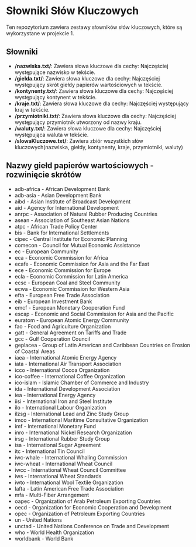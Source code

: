 # Słowniki Słów Kluczowych

Ten repozytorium zawiera zestawy słowników słów kluczowych, które są wykorzystane w projekcie 1. 

## Słowniki

- **/nazwiska.txt/**: Zawiera słowa kluczowe dla cechy: Najczęściej występujące nazwisko w tekście.
- **/gielda.txt/**: Zawiera słowa kluczowe dla cechy: Najczęściej występujący skrót giełdy papierów wartościowych w tekście.
- **/kontynenty.txt/**: Zawiera słowa kluczowe dla cechy: Najczęściej występujący kontynent w tekście.
- **/kraje.txt/**: Zawiera słowa kluczowe dla cechy: Najczęściej występujący kraj w tekście.
- **/przymiotniki.txt/**: Zawiera słowa kluczowe dla cechy: Najczęściej występujący przymiotnik utworzony od nazwy kraju.
- **/waluty.txt/**: Zawiera słowa kluczowe dla cechy: Najczęściej występująca waluta w tekście.
- **/slowaKluczowe.txt/**: Zawiera zbiór wszystkich słów kluczowych(nazwiska, giełdy, kontynenty, kraje, przymiotniki, waluty)

## Nazwy giełd papierów wartościowych - rozwinięcie skrótów

- adb-africa - African Development Bank
- adb-asia - Asian Development Bank
- aibd - Asian Institute of Broadcast Development
- aid - Agency for International Development
- anrpc - Association of Natural Rubber Producing Countries
- asean - Association of Southeast Asian Nations
- atpc - African Trade Policy Center
- bis - Bank for International Settlements
- cipec - Central Institute for Economic Planning
- comecon - Council for Mutual Economic Assistance
- ec - European Community
- eca - Economic Commission for Africa
- ecafe - Economic Commission for Asia and the Far East
- ece - Economic Commission for Europe
- ecla - Economic Commission for Latin America
- ecsc - European Coal and Steel Community
- ecwa - Economic Commission for Western Asia
- efta - European Free Trade Association
- eib - European Investment Bank
- emcf - European Monetary Cooperation Fund
- escap - Economic and Social Commission for Asia and the Pacific
- euratom - European Atomic Energy Community
- fao - Food and Agriculture Organization
- gatt - General Agreement on Tariffs and Trade
- gcc - Gulf Cooperation Council
- geplacea - Group of Latin American and Caribbean Countries on Erosion of Coastal Areas
- iaea - International Atomic Energy Agency
- iata - International Air Transport Association
- icco - International Cocoa Organization
- ico-coffee - International Coffee Organization
- ico-islam - Islamic Chamber of Commerce and Industry
- ida - International Development Association
- iea - International Energy Agency
- iisi - International Iron and Steel Institute
- ilo - International Labour Organization
- ilzsg - International Lead and Zinc Study Group
- imco - International Maritime Consultative Organization
- imf - International Monetary Fund
- inro - International Nickel Research Organization
- irsg - International Rubber Study Group
- isa - International Sugar Agreement
- itc - International Tin Council
- iwc-whale - International Whaling Commission
- iwc-wheat - International Wheat Council
- iwcc - International Wheat Council Committee
- iws - International Wheat Standards
- iwto - International Wool Textile Organization
- lafta - Latin American Free Trade Association
- mfa - Multi-Fiber Arrangement
- oapec - Organization of Arab Petroleum Exporting Countries
- oecd - Organization for Economic Cooperation and Development
- opec - Organization of Petroleum Exporting Countries
- un - United Nations
- unctad - United Nations Conference on Trade and Development
- who - World Health Organization
- worldbank - World Bank



